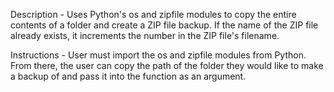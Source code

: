 Description - Uses Python's os and zipfile modules to copy the entire contents of a folder and create a ZIP file backup. If the name of the ZIP file already exists, it increments the number in the ZIP file's filename.

Instructions - User must import the os and zipfile modules from Python. From there, the user can copy the path of the folder they would like to make a backup of and pass it into the function as an argument. 
